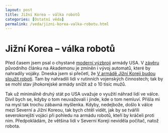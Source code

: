 ```yaml
---
layout: post
title: Jižní Korea – válka robotů
categories: [Ostatní věda]
permalink: /veda/jizni-korea-valka-robotu.html
---
```

# Jižní Korea – válka robotů

Před časem jsem psal o chystané [moderní výzbroji](http://sweb.cz/techblog/2003-06.html#112108) armády USA. V [závěru](http://www.akademon.cz/source/nvt.htm#za) původního článku na Akademonu je zmíněn i vývoj automatů, které by nahradily vojáky. Dneska jsem si přečetl, že [V armádě Jižní Koreji budou sloužit roboti](http://www.scienceworld.cz/sw.nsf/ID/120D95448FFE274AC1256D5500313E1B). Tam by nahradili lidi v rutinních vojenských činnostech; tak by se mohl stav jihokorejské armády snížit až o 10 tisíc mužů.

Tak už minimálně druhý stát po USA uvažuje o využití náhrad lidí ve válce. Divil bych se, kdyby o tom neuvažovali i jinde, kde o tom nemluví. Přišla mi na mysl tak trochu zábavná myšlenka. Kdyby, nedejbože, došlo k válce mezi Severní a Jižní Koreou, tak bych chtěl vidět, jak by se tvářili severokorejští vojáci při pohledu na armádu robotů, kteří by kráčeli proti nim. Předpokládám, že většina lidí v Severní Koreji neviděla počítač, natož robota.

